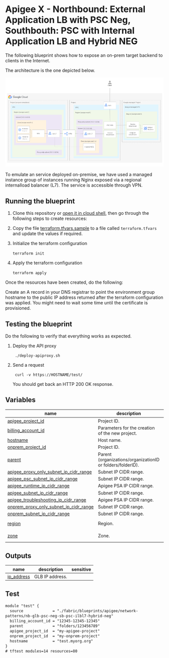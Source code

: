 # Apigee X - Northbound: External Application LB with PSC Neg, Southbouth: PSC with Internal Application LB and Hybrid NEG

The following blueprint shows how to expose an on-prem target backend to clients in the Internet.

The architecture is the one depicted below.

![Diagram](diagram.png)

To emulate an service deployed on-premise, we have used a managed instance group of instances running Nginx exposed via a regional internalload balancer (L7). The service is accessible through VPN.

## Running the blueprint

1. Clone this repository or [open it in cloud shell](https://ssh.cloud.google.com/cloudshell/editor?cloudshell_git_repo=https%3A%2F%2Fgithub.com%2Fterraform-google-modules%2Fcloud-foundation-fabric&cloudshell_print=cloud-shell-readme.txt&cloudshell_working_dir=blueprints%2F%apigee%2F/network-patterns/nb-glb-psc-neg-sb-psc-ilbl7-hybrid-neg), then go through the following steps to create resources:

2. Copy the file [terraform.tfvars.sample](./terraform.tfvars.sample) to a file called ```terraform.tfvars``` and update the values if required.

3. Initialize the terraform configuration

    ```terraform init```

4. Apply the terraform configuration

    ```terraform apply```

Once the resources have been created, do the following:

Create an A record in your DNS registrar to point the environment group hostname to the public IP address returned after the terraform configuration was applied. You might need to wait some time until the certificate is provisioned.

## Testing the blueprint

Do the following to verify that everything works as expected.

1. Deploy the API proxy

        ./deploy-apiproxy.sh

2. Send a request

        curl -v https://HOSTNAME/test/

    You should get back an HTTP 200 OK response.
<!-- BEGIN TFDOC -->

## Variables

| name | description | type | required | default |
|---|---|:---:|:---:|:---:|
| [apigee_project_id](variables.tf#L17) | Project ID. | <code>string</code> | ✓ |  |
| [billing_account_id](variables.tf#L53) | Parameters for the creation of the new project. | <code>string</code> | ✓ |  |
| [hostname](variables.tf#L58) | Host name. | <code>string</code> | ✓ |  |
| [onprem_project_id](variables.tf#L63) | Project ID. | <code>string</code> | ✓ |  |
| [parent](variables.tf#L81) | Parent (organizations/organizationID or folders/folderID). | <code>string</code> | ✓ |  |
| [apigee_proxy_only_subnet_ip_cidr_range](variables.tf#L23) | Subnet IP CIDR range. | <code>string</code> |  | <code>&#34;10.2.1.0&#47;24&#34;</code> |
| [apigee_psc_subnet_ip_cidr_range](variables.tf#L29) | Subnet IP CIDR range. | <code>string</code> |  | <code>&#34;10.2.2.0&#47;24&#34;</code> |
| [apigee_runtime_ip_cidr_range](variables.tf#L35) | Apigee PSA IP CIDR range. | <code>string</code> |  | <code>&#34;10.0.4.0&#47;22&#34;</code> |
| [apigee_subnet_ip_cidr_range](variables.tf#L41) | Subnet IP CIDR range. | <code>string</code> |  | <code>&#34;10.2.0.0&#47;24&#34;</code> |
| [apigee_troubleshooting_ip_cidr_range](variables.tf#L47) | Apigee PSA IP CIDR range. | <code>string</code> |  | <code>&#34;10.1.0.0&#47;28&#34;</code> |
| [onprem_proxy_only_subnet_ip_cidr_range](variables.tf#L69) | Subnet IP CIDR range. | <code>string</code> |  | <code>&#34;10.1.1.0&#47;24&#34;</code> |
| [onprem_subnet_ip_cidr_range](variables.tf#L75) | Subnet IP CIDR range. | <code>string</code> |  | <code>&#34;10.1.0.0&#47;24&#34;</code> |
| [region](variables.tf#L86) | Region. | <code>string</code> |  | <code>&#34;europe-west1&#34;</code> |
| [zone](variables.tf#L92) | Zone. | <code>string</code> |  | <code>&#34;europe-west1-c&#34;</code> |

## Outputs

| name | description | sensitive |
|---|---|:---:|
| [ip_address](outputs.tf#L17) | GLB IP address. |  |

<!-- END TFDOC -->

## Test

```hcl
module "test" {
  source             = "./fabric/blueprints/apigee/network-patterns/nb-glb-psc-neg-sb-psc-ilbl7-hybrid-neg"
  billing_account_id = "12345-12345-12345"
  parent             = "folders/123456789"
  apigee_project_id  = "my-apigee-project"
  onprem_project_id  = "my-onprem-project"
  hostname           = "test.myorg.org"
}
# tftest modules=14 resources=80
```
